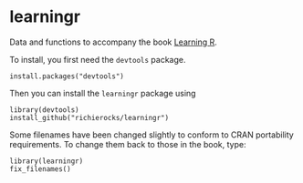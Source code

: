 learningr
=========

Data and functions to accompany the book [Learning R](http://shop.oreilly.com/product/0636920028352.do "Learning R in the O'Reilly shop").

To install, you first need the `devtools` package.

    install.packages("devtools")
    
Then you can install the `learningr` package using    
  
    library(devtools)
    install_github("richierocks/learningr")
   
Some filenames have been changed slightly to conform to CRAN portability requirements.  To change them back to those in the book, type:

    library(learningr)
    fix_filenames()
    